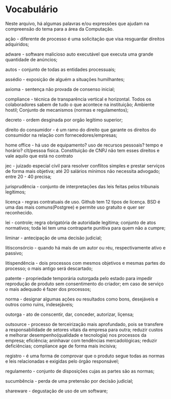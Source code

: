 # Vocabulário
Neste arquivo, há algumas palavras e/ou expressões que ajudam na compreensão do tema para a área da Computação.

ação - diferente de processo é uma solicitação que visa resguardar direitos adquiridos;

adware - software malicioso auto executável que executa uma grande quantidade de anúncios;

autos - conjunto de todas as entidades processuais;

assédio - exposição de alguém a situações humilhantes;

axioma - sentença não provada de consenso inicial;

compliance - técnica de transparência vertical e horizontal. Todos os colaboradores sabem de tudo o que acontece na instituição; Ambiente hostil; Conjunto de mecanismos (normas e regulamentos);

decreto - ordem desginada por orgão legítimo superior;

direito do consumidor - é um ramo do direito que garante os direitos do consumidor na relação com fornecedores/empresas;

home office - há uso de equipamento? uso de recursos pessoais? tempo e horário? clt/pessoa fisica. Constituição de CNPJ não tem esses direitos e vale aquilo que está no contrato

jec - juizado especial cívil para resolver conflitos simples e prestar serviços de forma mais objetiva; até 20 salários mínimos não necessita advogado; entre 20 - 40 precisa;

jurisprudência - conjunto de interpretações das leis feitas pelos tribunais legítimos;

licença - regras contratuais de uso. Github tem 12 tipos de licença. BSD é uma das mais comuns(Postgree) e permite uso gratuito e quer ser reconhecido.

lei - controle; regra obrigatória de autoridade legítima; conjunto de atos normativos; toda lei tem uma contraparte punitiva para quem não a cumpre;

liminar - antecipação de uma decisão judicial;

litisconsórcio - quando há mais de um autor ou réu, respectivamente ativo e passivo;

litispendência - dois processos com mesmos objetivos e mesmas partes do processo; o mais antigo será descartado;

patente - propriedade temporária outorgada pelo estado para impedir reprodução de produto sem consentimento do criador; em caso de serviço o mais adequado é fazer dos processos;

norma - designar algumas ações ou resultados como bons, desejáveis e outros como ruins, indesejáveis;

outorga - ato de conscentir, dar, conceder, autorizar, liçensa;

outsource - processo de terceirização mais aprofundado, pois se transfere a responsabilidade de setores vitais da empresa para outra; reduzir custos e melhorar desempenho(qualidade e tecnologia) nos processos da empresa; eficiência; aninhavar com tendências mercadológicas; reduzir deficiências; compliance age de forma mais incisiva;

registro - é uma forma de comprovar que o produto segue todas as normas e leis relacionadas e exigidas pelo órgão responsável;

regulamento - conjunto de disposições cujas as partes são as normas;

sucumbência - perda de uma pretensão por decisão judicial;

shareware - degustação de uso de um software;


